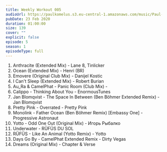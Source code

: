 ```yaml
---
title: Weekly Workout 005
audioUrl: https://paulkomelus.s3.eu-central-1.amazonaws.com/music/Paul-Komelus-Weekly-Workout-005(House).mp3
pubDate: 23 Feb 2020
duration: 01:00:00
size: 139
cover: ""
explicit: false
episode: 5
season: 1
episodeType: full
---
```

1. Anthracite (Extended Mix) - Lane 8, Tinlicker
2. Ocean (Extended Mix) - Henri (BR)
3. Emovere (Original Club Mix) - Danijel Kostic
4. I Can't Sleep (Extended Mix) - Robert Burian
5. Au_Ra & CamelPhat - Panic Room (Club Mix) - 
6. Calippo - Thinking About You - EnormousTunes
7. Jan Blomqvist - The Space In Between (Ben Böhmer Extended Remix) - Jan Blomqvist
8. Pretty Pink - Overrated - Pretty Pink
9. Monolink - Father Ocean (Ben Böhmer Remix) [Embassy One] - Progressive Astronaut
10. Yotto - Odd One Out (Original Mix) - Игорь Рыбалко
11. Underwater - RÜFÜS DU SOL
12. RÜFÜS - Like An Animal (Yotto Remix) - Yotto
13. Days Go By - CamelPhat Extended Remix - Dirty Vegas
14. Dreams (Original Mix) - Chapter & Verse